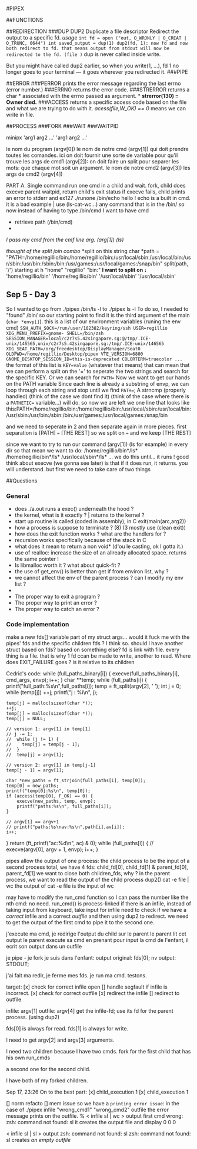 #PIPEX 

##FUNCTIONS


##REDIRECTION
###DUP DUP2
Duplicate a file descriptor
Redirect the output to a specific fd.
*usage*
`int fd = open ("out, O_WRONLY | O_CREAT | O_TRUNC, 0644")
int saved_output = dup(1)
dup2(fd, 1): now fd and now both redirect to fd. that means output from
stdout will now be redirected to the fd. (file )`
dup is never called inside write.

But you might have called dup2 earlier, so when you write(1, …), fd 1 no longer goes to your terminal — it goes wherever you redirected it.
###PIPE


##ERROR
###PERROR
prints the error message regarding the last errno (error number.)
###ERRNO
returns the error code.
###STRERROR
returns a char * associated with the errno passed as argument. *
**strerror(130) = Owner died.**
###ACCESS
returns a specific access code based on the file and what we are
trying to do with it. 
*acess(file,W_OK) == 0* means we can write in file.

##PROCESS
###FORK
###WAIT
###WAITPID

minipx <cmd1> 'arg1 arg2 ...' <cmd2> 'arg1 arg2 ...'

le nom du program (argv[0])
le nom de notre cmd (argv[1]) 
	qui doit prendre toutes les comandes.
	ici on doit fournir une sorte de variable pour qu'il trouve
les args de cmd1 (argv[2]): on doit faire un split pour separer les mots: que chaque mot soit un argument.
le nom de notre cmd2 (argv[3])
les args de cmd2 (argv[4])

PART A. Single command
run one cmd in a child and wait.
	fork, child does execve
	parent waitpid, return child's exit status
	if execve fails, child prints an error to stderr and ex127
./runone /bin/echo hello
! echo is a built in cmd. it is a bad example | use (ls-cat-wc...) any command that is in the /bin/ 
so now instead of having to type /bin/cmd
I want to have cmd

- retrieve path (/bin/cmd)
- 
*I pass my cmd from the cmf line arg. (arg[1]) (ls)*

*thought of the split join combo*
*split on this string 
char *path = "PATH=/home/regillio/bin:/home/regillio/bin:/usr/local/sbin:/usr/local/bin:/usr/sbin:/usr/bin:/sbin:/bin:/usr/games:/usr/local/games:/snap/bin"
split(path, '/') starting at h
"home" "regillio" "bin:"
**I want to split on `:`**
'home/regillio/bin'
'/home/regillio/bin'
'/usr/local/sbin'
'/usr/local/sbin'

Sep 5 - Day 3
-
So I wanted to go from ./pipex /bin/ls -l to ./pipex ls -l
To do so, I needed to "found" /bin/
so our starting point to find it is the third argument of the main (`char *envp[]`). this is a list of our environment variables (runing the env cmd)
`SSH_AUTH_SOCK=/run/user/102382/keyring/ssh
USER=regillio
XDG_MENU_PREFIX=gnome-
SHELL=/bin/zsh
SESSION_MANAGER=local/c2r7s5.42singapore.sg:@/tmp/.ICE-unix/146565,unix/c2r7s5.42singapore.sg:/tmp/.ICE-unix/146565
XDG_SEAT_PATH=/org/freedesktop/DisplayManager/Seat0
OLDPWD=/home/regillio/Desktop/pipex
VTE_VERSION=6800
GNOME_DESKTOP_SESSION_ID=this-is-deprecated
COLORTERM=truecolor
...`
the format of this list is `KEY=value` (whatever that means)
that can mean that we can perform a split on the '=' to seperate the two strings and search for the specific KEY. Or we can search for `PATH=`
Now we want to get our hands on the PATH variable
Since each line is already a substring of envp, we can loop through each string and stop until we find `PATH=`;
A strncmp (properly handled) (think of the case we dont find it) (think of the case where there is a `PATHETIC=` variable...) will do.
so now we are left we one line that looks like this:PATH=/home/regillio/bin:/home/regillio/bin:/usr/local/sbin:/usr/local/bin:/usr/sbin:/usr/bin:/sbin:/bin:/usr/games:/usr/local/games:/snap/bin

and we need to seperate in 2 and then separate again in more pieces.
first separation is [PATH] `=` [THE REST]
so we split on `=`
and we keep [THE REST]

since we want to try to run our command (argv[1]) (ls for example) in every dir
so that mean we want to do:
/home/regillio/bin*/ls*
/home/regillio/bin*/ls*
/usr/local/sbin*/ls*
...
we do this until... it runs ! good think about execve (we gonna see later) is that if it does run, it returns. you will understand.
but first we need to take care of two things

##Questions

### General
- does ./a.out runs a exec() underneath the hood ?
- the kernel, what is it exactly ? | returns to the kernel ?
- start up routine is called (coded in assembly), in C exit(main(arc,arg2))
- how a process is suppose to terminate ? (8) (3 mostly use (clean exit))
- how does the exit function works ? what are the handlers for ?
- recursion works specifically because of the stack in C
- what does it mean to return a non void* (d'ou le casting, ok I gotta it.)
- use of realloc: increase the size of an allready allocated space. returns the same pointer !
- Is libmalloc worth it ? what about quick-fit ?
- the use of get_env() is better than get if from environ list, why ?
- we cannot affect the env of the parent process ? can I modify my env list ?
-
- The proper way to exit a program ?
- The proper way to print an error ?
- The proper way to catch an error ?

### Code implementation
make a new fds[] variable part of my struct args...
would it fuck me with the pipes' fds and the specific children fds ? I think so.
should I have another struct based on fds?
based on something else?
fd is link with file. every thing is a file. that is why 1 fd ccan be made to write, another to read.
Where does EXIT_FAILURE goes ? is it relative to its children



Cedric's code:
while (full_paths_binary[i])
{
    execve(full_paths_binary[i], cmd_args, envp);
    i++;
}
char **temp;
while (full_paths[i]) 
{
    printf("full_path:%s\n",full_paths[i]);
    temp = ft_split(argv[2], ' ');
    int j = 0;
    while (temp[j])
        ++j;
    printf("j : %i\n", j);

    temp[j] = malloc(sizeof(char *));
    ++j;
    temp[j] = malloc(sizeof(char *));
    temp[j] = NULL;

    // version 1: argv[1] in temp[1]
    // j -= 1;
    //  while (j != 1) {
    //    temp[j] = temp[j - 1];
    //  }
    //  temp[j] = argv[1];

    // version 2: argv[1] in temp[j-1]
    temp[j - 1] = argv[1];

    char *new_paths = ft_strjoin(full_paths[i], temp[0]);
    temp[0] = new_paths;
    printf("temp[0]:%s\n", temp[0]);
    if (access(temp[0], F_OK) == 0) {
        execve(new_paths, temp, envp);
        printf("paths:%s\n", full_paths[i]);
    }

    // argv[1] == argv+1
    // printf("paths:%s\nav:%s\n",path[i],av[i]);
    i++;
}
return (ft_printf("ac:%d\n", ac) & 0);
while (full_paths[i]) {
    // execve(argv[0], argv + 1, envp);
    i++;
}


pipes allow the output of one process: the child process to be the input of a second process
total, we have 4 fds: child_fd[0], child_fd[1] & parent_fd[0], parent_fd[1]
we want to close both children_fds, why ?
in the parent process, we want to read the output of the child process
dup2()
cat -e file | wc 
the output of cat -e file is the input of wc

may have to modify the run_cmd function so I can pass the number like the nth cmd: no need. run_cmd() is process-linked 
if there is an infile, instead of taking input from keyboard, take input for infile 
need to check if we have a *correct* infile and a correct *outfile* and then using dup2 to redirect. we need to get the output of the first cmd to pipe it to the second one.

j'execute ma cmd, je redirige l'output du child sur le parent
le parent lit cet output
le parent execute sa cmd en prenant pour input la cmd de l'enfant, il ecrit son output dans un outfile

je pipe - je fork
je suis dans l'enfant: output original: fds[0]; nv output: STDOUT;

j'ai fait ma redir, je ferme mes fds.
je run ma cmd. testons.

target:
[x] check for correct infile open
[]  handle segfault if infile is incorrect.
[x] check for correct outfile
[x] redirect the infile
[] redirect to outfile

infile: argv[1]
outfile: argv[4]
get the infile-fd; use its fd for the parent process. (using dup2)

fds[0] is always for read.
fds[1] is always for write.

I need to get argv[2] and argv[3] arguments.

I need two children because I have two cmds.
fork for the first child that has his own run_cmds

a second one for the second child.

I have both of my forked children. 

Sep 17, 23:26
On to the best part:
[x] child_execution 1
[x] child_execution 1

[] norm refacto
[] mem issue 
so we have a `printing error issue`: in the case of
./pipex infile "wrong_cmd1" "wrong_cmd2" outfile
the error message prints on the outfile.
 % < infile sl | wc > output
first cmd wrong: zsh: command not found: sl
it creates the output file and display 0    0   0

< infile sl | sl > output
zsh: command not found: sl
zsh: command not found: sl
creates *an empty *outfile**

